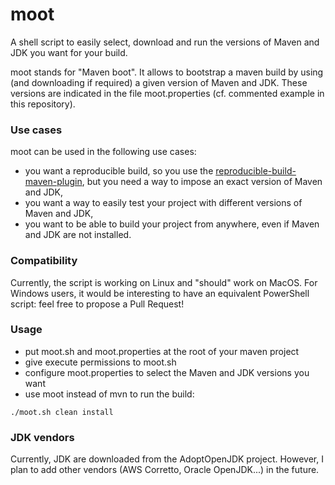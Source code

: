 moot
====

A shell script to easily select, download and run the versions of Maven and JDK you want for your build.

moot stands for "Maven boot". It allows to bootstrap a maven build by using (and downloading if required) a given version of Maven and JDK.
These versions are indicated in the file moot.properties (cf. commented example in this repository).

### Use cases

moot can be used in the following use cases:
* you want a reproducible build, so you use the [reproducible-build-maven-plugin](http://zlika.github.io/reproducible-build-maven-plugin/), but you need a way to impose an exact version of Maven and JDK,
* you want a way to easily test your project with different versions of Maven and JDK,
* you want to be able to build your project from anywhere, even if Maven and JDK are not installed.

### Compatibility

Currently, the script is working on Linux and "should" work on MacOS. For Windows users, it would be interesting to have an equivalent PowerShell script: feel free to propose a Pull Request!

### Usage

* put moot.sh and moot.properties at the root of your maven project
* give execute permissions to moot.sh
* configure moot.properties to select the Maven and JDK versions you want
* use moot instead of mvn to run the build:

```
./moot.sh clean install
```

### JDK vendors

Currently, JDK are downloaded from the AdoptOpenJDK project. However, I plan to add other vendors (AWS Corretto, Oracle OpenJDK...) in the future.

